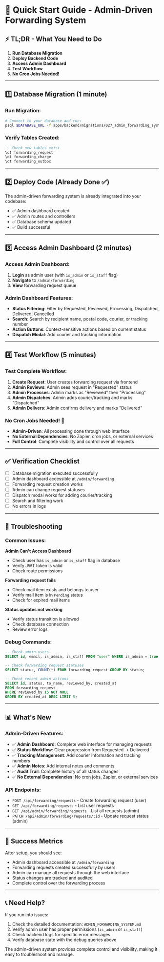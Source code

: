 # 🚀 Quick Start Guide - Admin-Driven Forwarding System

## ⚡ TL;DR - What You Need to Do

1. **Run Database Migration**
2. **Deploy Backend Code**
3. **Access Admin Dashboard**
4. **Test Workflow**
5. **No Cron Jobs Needed!**

---

## 1️⃣ Database Migration (1 minute)

### Run Migration:
```bash
# Connect to your database and run:
psql $DATABASE_URL -f apps/backend/migrations/027_admin_forwarding_system.sql
```

### Verify Tables Created:
```sql
-- Check new tables exist
\dt forwarding_request
\dt forwarding_charge  
\dt forwarding_outbox
```

---

## 2️⃣ Deploy Code (Already Done ✅)

The admin-driven forwarding system is already integrated into your codebase:
- ✅ Admin dashboard created
- ✅ Admin routes and controllers
- ✅ Database schema updated
- ✅ Build successful

---

## 3️⃣ Access Admin Dashboard (2 minutes)

### Access Admin Dashboard:
1. **Login** as admin user (with `is_admin` or `is_staff` flag)
2. **Navigate** to `/admin/forwarding`
3. **View** forwarding request queue

### Admin Dashboard Features:
- **Status Filtering**: Filter by Requested, Reviewed, Processing, Dispatched, Delivered, Cancelled
- **Search**: Search by recipient name, postal code, courier, or tracking number
- **Action Buttons**: Context-sensitive actions based on current status
- **Dispatch Modal**: Add courier and tracking information

---

## 4️⃣ Test Workflow (5 minutes)

### Test Complete Workflow:
1. **Create Request**: User creates forwarding request via frontend
2. **Admin Reviews**: Admin sees request in "Requested" status
3. **Admin Processes**: Admin marks as "Reviewed" then "Processing"
4. **Admin Dispatches**: Admin adds courier/tracking and marks "Dispatched"
5. **Admin Delivers**: Admin confirms delivery and marks "Delivered"

### No Cron Jobs Needed! 🎉
- **Admin-Driven**: All processing done through web interface
- **No External Dependencies**: No Zapier, cron jobs, or external services
- **Full Control**: Complete visibility and control over all requests

---

## ✅ Verification Checklist

- [ ] Database migration executed successfully
- [ ] Admin dashboard accessible at `/admin/forwarding`
- [ ] Forwarding request creation works
- [ ] Admin can change request statuses
- [ ] Dispatch modal works for adding courier/tracking
- [ ] Search and filtering work
- [ ] No errors in logs

---

## 🔧 Troubleshooting

### Common Issues:

**Admin Can't Access Dashboard**
- Check user has `is_admin` or `is_staff` flag in database
- Verify JWT token is valid
- Check route permissions

**Forwarding request fails**
- Check mail item exists and belongs to user
- Verify mail item is in `Pending` status
- Check for expired mail items

**Status updates not working**
- Verify status transition is allowed
- Check database connection
- Review error logs

### Debug Commands:

```sql
-- Check admin users
SELECT id, email, is_admin, is_staff FROM "user" WHERE is_admin = true OR is_staff = true;

-- Check forwarding request statuses
SELECT status, COUNT(*) FROM forwarding_request GROUP BY status;

-- Check recent admin actions
SELECT id, status, to_name, reviewed_by, created_at 
FROM forwarding_request 
WHERE reviewed_by IS NOT NULL
ORDER BY created_at DESC LIMIT 5;
```

---

## 📊 What's New

### Admin-Driven Features:
- ✅ **Admin Dashboard**: Complete web interface for managing requests
- ✅ **Status Workflow**: Clear progression from Requested → Delivered
- ✅ **Tracking Management**: Add courier information and tracking numbers
- ✅ **Admin Notes**: Add internal notes and comments
- ✅ **Audit Trail**: Complete history of all status changes
- ✅ **No External Dependencies**: No cron jobs, Zapier, or external services

### API Endpoints:
- `POST /api/forwarding/requests` - Create forwarding request (user)
- `GET /api/forwarding/requests` - List user requests
- `GET /api/admin/forwarding/requests` - List all requests (admin)
- `PATCH /api/admin/forwarding/requests/:id` - Update request status (admin)

---

## 🎯 Success Metrics

After setup, you should see:
- Admin dashboard accessible at `/admin/forwarding`
- Forwarding requests created successfully by users
- Admin can manage all requests through the web interface
- Status changes are tracked and audited
- Complete control over the forwarding process

---

## 📞 Need Help?

If you run into issues:
1. Check the detailed documentation: `ADMIN_FORWARDING_SYSTEM.md`
2. Verify admin user has proper permissions (`is_admin` or `is_staff`)
3. Check backend logs for specific error messages
4. Verify database state with the debug queries above

The admin-driven system provides complete control and visibility, making it easy to troubleshoot and manage.
